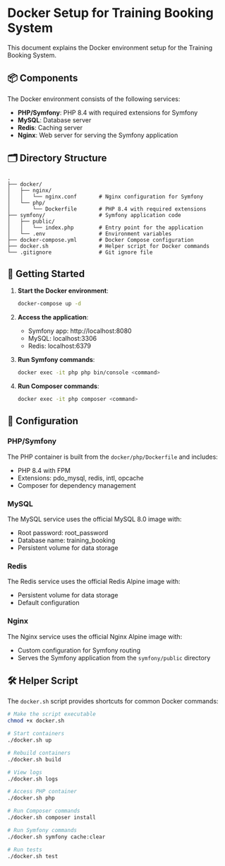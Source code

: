 # Docker Setup for Training Booking System

This document explains the Docker environment setup for the Training Booking System.

## 📦 Components

The Docker environment consists of the following services:

- **PHP/Symfony**: PHP 8.4 with required extensions for Symfony
- **MySQL**: Database server
- **Redis**: Caching server
- **Nginx**: Web server for serving the Symfony application

## 🗂️ Directory Structure

```
.
├── docker/
│   ├── nginx/
│   │   └── nginx.conf       # Nginx configuration for Symfony
│   └── php/
│       └── Dockerfile       # PHP 8.4 with required extensions
├── symfony/                 # Symfony application code
│   ├── public/
│   │   └── index.php        # Entry point for the application
│   └── .env                 # Environment variables
├── docker-compose.yml       # Docker Compose configuration
├── docker.sh                # Helper script for Docker commands
└── .gitignore               # Git ignore file
```

## 🚀 Getting Started

1. **Start the Docker environment**:
   ```bash
   docker-compose up -d
   ```

2. **Access the application**:
   - Symfony app: http://localhost:8080
   - MySQL: localhost:3306
   - Redis: localhost:6379

3. **Run Symfony commands**:
   ```bash
   docker exec -it php php bin/console <command>
   ```

4. **Run Composer commands**:
   ```bash
   docker exec -it php composer <command>
   ```

## 🔧 Configuration

### PHP/Symfony

The PHP container is built from the `docker/php/Dockerfile` and includes:
- PHP 8.4 with FPM
- Extensions: pdo_mysql, redis, intl, opcache
- Composer for dependency management

### MySQL

The MySQL service uses the official MySQL 8.0 image with:
- Root password: root_password
- Database name: training_booking
- Persistent volume for data storage

### Redis

The Redis service uses the official Redis Alpine image with:
- Persistent volume for data storage
- Default configuration

### Nginx

The Nginx service uses the official Nginx Alpine image with:
- Custom configuration for Symfony routing
- Serves the Symfony application from the `symfony/public` directory

## 🛠️ Helper Script

The `docker.sh` script provides shortcuts for common Docker commands:

```bash
# Make the script executable
chmod +x docker.sh

# Start containers
./docker.sh up

# Rebuild containers
./docker.sh build

# View logs
./docker.sh logs

# Access PHP container
./docker.sh php

# Run Composer commands
./docker.sh composer install

# Run Symfony commands
./docker.sh symfony cache:clear

# Run tests
./docker.sh test
```